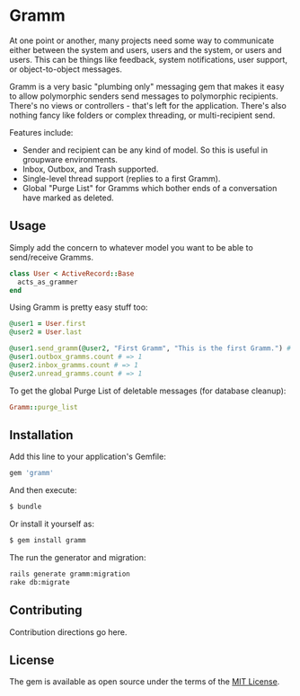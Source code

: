 # Gramm

At one point or another, many projects need some way to communicate either between the system and users, users and the system, or users and users. This can be things like feedback, system notifications, user support, or object-to-object messages.

Gramm is a very basic "plumbing only" messaging gem that makes it easy to allow polymorphic senders send messages to polymorphic recipients. There's no views or controllers - that's left for the application. There's also nothing fancy like folders or complex threading, or multi-recipient send. 

Features include:

- Sender and recipient can be any kind of model. So this is useful in groupware environments.
- Inbox, Outbox, and Trash supported.
- Single-level thread support (replies to a first Gramm).
- Global "Purge List" for Gramms which bother ends of a conversation have marked as deleted.

## Usage

Simply add the concern to whatever model you want to be able to send/receive Gramms.

```ruby
class User < ActiveRecord::Base
  acts_as_grammer
end
```

Using Gramm is pretty easy stuff too:

```ruby
@user1 = User.first
@user2 = User.last

@user1.send_gramm(@user2, "First Gramm", "This is the first Gramm.") # => created Gramm
@user1.outbox_gramms.count # => 1
@user2.inbox_gramms.count # => 1
@user2.unread_gramms.count # => 1
```

To get the global Purge List of deletable messages (for database cleanup):

```ruby
Gramm::purge_list
```

## Installation
Add this line to your application's Gemfile:

```ruby
gem 'gramm'
```

And then execute:
```bash
$ bundle
```

Or install it yourself as:
```bash
$ gem install gramm
```

The run the generator and migration:
```bash
rails generate gramm:migration
rake db:migrate
```

## Contributing
Contribution directions go here.

## License
The gem is available as open source under the terms of the [MIT License](http://opensource.org/licenses/MIT).
